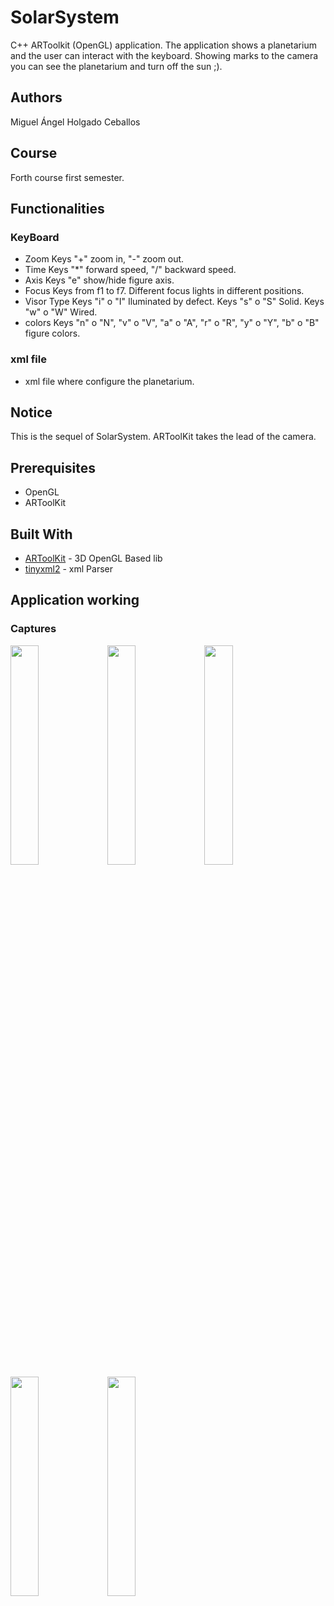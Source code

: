 # SolarSystem

C++ ARToolkit (OpenGL) application. The application shows a planetarium and the user can interact with the keyboard. Showing marks to the camera you can see the planetarium and turn off the sun ;).

## Authors

Miguel Ángel Holgado Ceballos

## Course

Forth course first semester.

## Functionalities

### KeyBoard

* Zoom
Keys "+" zoom in, "-" zoom out.
* Time
Keys "*" forward speed, "/" backward speed.
* Axis
Keys "e" show/hide figure axis.
* Focus
Keys from f1 to f7. Different focus lights in different positions.
* Visor Type
Keys "i" o "I" Iluminated by defect.
Keys "s" o "S" Solid.
Keys "w" o "W" Wired.
* colors
Keys "n" o "N", "v" o "V", "a" o "A", "r" o "R", "y" o "Y", "b" o "B" figure colors.

### xml file

* xml file where configure the planetarium.

## Notice

This is the sequel of SolarSystem. ARToolKit takes the lead of the camera.

## Prerequisites

* OpenGL
* ARToolKit

## Built With

* [ARToolKit](https://www.hitl.washington.edu/artoolkit/) - 3D OpenGL Based lib
* [tinyxml2](http://www.grinninglizard.com/tinyxml2/) - xml Parser

## Application working

### Captures

<img src="https://cloud.githubusercontent.com/assets/13255003/24083921/d6f22efa-0ce0-11e7-8cf9-337bfcc9d22f.png" width="30%"></img>
<img src="https://cloud.githubusercontent.com/assets/13255003/24083922/d6f41e2c-0ce0-11e7-882a-a80b2948127c.png" width="30%"></img>
<img src="https://cloud.githubusercontent.com/assets/13255003/24083923/d6f7f786-0ce0-11e7-9ef5-1bcf10ac2edd.png" width="30%"></img>
<img src="https://cloud.githubusercontent.com/assets/13255003/24083924/d6fbdc70-0ce0-11e7-9b7e-d9ac8b44a04f.png" width="30%"></img>
<img src="https://cloud.githubusercontent.com/assets/13255003/24083925/d70deb86-0ce0-11e7-9178-50a9a3e32a89.png" width="30%"></img> 
